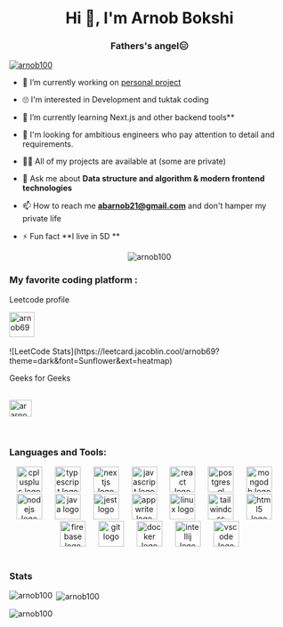 <h1 align="center">Hi 👋, I'm Arnob Bokshi</h1>
<h3 align="center">Fathers's angel😑</h3>

<p align="left"> <a href="https://github.com/ryo-ma/github-profile-trophy"><img src="https://github-profile-trophy.vercel.app/?username=arnob100" alt="arnob100" /></a> </p>

- 🔭 I’m currently working on [personal project](https://github.com/arnob100/CustomizePhoneCase)
- 🙄 I'm interested in Development and tuktak coding
- 🌱 I’m currently learning  Next.js and other backend tools**

- 🤝 I'm looking for ambitious engineers who pay attention to detail and requirements.

- 👨‍💻 All of my projects are available at (some are private)

- 💬 Ask me about **Data structure and algorithm & modern frontend technologies**

- 📫 How to reach me **abarnob21@gmail.com** and don't hamper my private life

- ⚡ Fun fact **I live in 5D **
<p align="center"> <img src="https://komarev.com/ghpvc/?username=arnob100&label=Profile%20views&color=0e75b6&style=flat" alt="arnob100" /> </p>
<h3 align="left">My favorite coding platform :</h3>
<p align="left">
<p>Leetcode profile </p><a href="https://www.leetcode.com/arnob69" target="blank"><img align="center" src="https://raw.githubusercontent.com/rahuldkjain/github-profile-readme-generator/master/src/images/icons/Social/leet-code.svg" alt="arnob69" height="45" width="45" /></a> <br> <br>
![LeetCode Stats](https://leetcard.jacoblin.cool/arnob69?theme=dark&font=Sunflower&ext=heatmap)
<p>Geeks for Geeks </p> <a href="https://auth.geeksforgeeks.org/user/ararno47m4" target="blank">
 <br> <img align="center" src="https://raw.githubusercontent.com/rahuldkjain/github-profile-readme-generator/master/src/images/icons/Social/geeks-for-geeks.svg" alt="ararno47m4" height="30" width="40" /></a>
</p>
<br>
<h3 align="left">Languages and Tools:</h3>
<div align="center">
  <img src="https://cdn.jsdelivr.net/gh/devicons/devicon/icons/cplusplus/cplusplus-original.svg" height="46" alt="cplusplus logo"  />
  <img width="15" />
  <img src="https://cdn.jsdelivr.net/gh/devicons/devicon/icons/typescript/typescript-original.svg" height="46" alt="typescript logo"  />
  <img width="15" />
  <img src="https://cdn.jsdelivr.net/gh/devicons/devicon/icons/nextjs/nextjs-original.svg" height="46" alt="nextjs logo"  />
  <img width="15" />
  <img src="https://cdn.jsdelivr.net/gh/devicons/devicon/icons/javascript/javascript-original.svg" height="46" alt="javascript logo"  />
  <img width="15" />
  <img src="https://cdn.jsdelivr.net/gh/devicons/devicon/icons/react/react-original.svg" height="46" alt="react logo"  />
  <img width="15" />
  <img src="https://cdn.jsdelivr.net/gh/devicons/devicon/icons/postgresql/postgresql-original.svg" height="46" alt="postgresql logo"  />
  <img width="15" />
  <img src="https://cdn.jsdelivr.net/gh/devicons/devicon/icons/mongodb/mongodb-original.svg" height="46" alt="mongodb logo"  />
  <img width="15" />
  <img src="https://cdn.jsdelivr.net/gh/devicons/devicon/icons/nodejs/nodejs-original.svg" height="46" alt="nodejs logo"  />
  <img width="15" />
  <img src="https://cdn.jsdelivr.net/gh/devicons/devicon/icons/java/java-original.svg" height="46" alt="java logo"  />
  <img width="15" />
  <img src="https://cdn.jsdelivr.net/gh/devicons/devicon/icons/jest/jest-plain.svg" height="46" alt="jest logo"  />
  <img width="15" />
  <img src="https://cdn.jsdelivr.net/gh/devicons/devicon/icons/appwrite/appwrite-original.svg" height="46" alt="appwrite logo"  />
  <img width="15" />
  <img src="https://cdn.jsdelivr.net/gh/devicons/devicon/icons/linux/linux-original.svg" height="46" alt="linux logo"  />
  <img width="15" />
  <img src="https://cdn.jsdelivr.net/gh/devicons/devicon/icons/tailwindcss/tailwindcss-original-wordmark.svg" height="46" alt="tailwindcss logo"  />
  <img width="15" />
  <img src="https://cdn.jsdelivr.net/gh/devicons/devicon/icons/html5/html5-original.svg" height="46" alt="html5 logo"  />
  <img width="15" />
  <img src="https://cdn.jsdelivr.net/gh/devicons/devicon/icons/firebase/firebase-plain.svg" height="46" alt="firebase logo"  />
  <img width="15" />
  <img src="https://cdn.jsdelivr.net/gh/devicons/devicon/icons/git/git-original.svg" height="46" alt="git logo"  />
  <img width="15" />
  <img src="https://cdn.jsdelivr.net/gh/devicons/devicon/icons/docker/docker-original.svg" height="46" alt="docker logo"  />
  <img width="15" />
  <img src="https://cdn.jsdelivr.net/gh/devicons/devicon/icons/intellij/intellij-original.svg" height="46" alt="intellij logo"  />
  <img width="15" />
  <img src="https://cdn.jsdelivr.net/gh/devicons/devicon/icons/vscode/vscode-original.svg" height="46" alt="vscode logo"  />
</div>
<br>
<h3 align="left">Stats</h3>
<p><img align="left" src="https://github-readme-stats.vercel.app/api/top-langs?username=arnob100&show_icons=true&locale=en&layout=compact" alt="arnob100" /></p>

<p>&nbsp;<img align="center" src="https://github-readme-stats.vercel.app/api?username=arnob100&show_icons=true&locale=en" alt="arnob100" /></p>

<p><img align="center" src="https://github-readme-streak-stats.herokuapp.com/?user=arnob100&" alt="arnob100" /></p>

